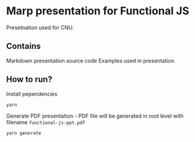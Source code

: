 # Marp presentation for Functional JS

Presetnation used for CNU.

## Contains

Markdown presentation source code
Examples used in presentation

## How to run?

Install pependencies

```bash
yarn
```

Generate PDF presentation - PDF file will be generated in root level with filename `functional-js-ppt.pdf`

```bash
yarn generate
```
